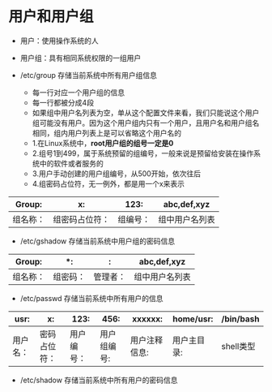 # 用户和用户组
- 用户：使用操作系统的人
- 用户组：具有相同系统权限的一组用户

- /etc/group 存储当前系统中所有用户组信息
  - 每一行对应一个用户组的信息
  - 每一行都被分成4段
  - 如果组中用户名列表为空，单从这个配置文件来看，我们只能说这个用户组可能没有用户。因为这个用户组内只有一个用户，且用户名和用户组名相同，组内用户列表上是可以省略这个用户名的
  - 1.在Linux系统中，**root用户组的组号一定是0**
  - 2.组号1到499，属于系统预留的组编号，一般来说是预留给安装在操作系统中的软件或者服务的
  - 3.用户手动创建的用户组编号，从500开始，依次往后
  - 4.组密码占位符，无一例外，都是用一个x来表示
  
Group:|x:|123:|abc,def,xyz
---|---|---|---
组名称： | 组密码占位符：|组编号：|组中用户名列表

- /etc/gshadow 存储当前系统中用户组的密码信息  

Group:|*:|:|abc,def,xyz
---|---|---|---
组名称： | 组密码：|管理者：|组中用户名列表

- /etc/passwd 存储当前系统中所有用户的信息

usr:|x:|123:|456:|xxxxxx:|home/usr:|/bin/bash
---|---|---|---|---|---|---
用户名： | 密码占位符：|用户编号：|用户组编号:|用户注释信息:|用户主目录:|shell类型

- /etc/shadow 存储当前系统中所有用户的密码信息


